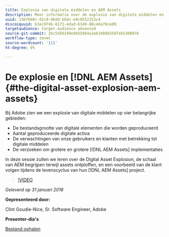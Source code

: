 ```yaml
---
title: Explosie van digitale middelen en AEM Assets
description: Meer informatie over de explosie van digitale middelen en AEM Assets op Adobe.
uuid: 236f688c-82c0-46dd-bbdc-e9c8552152c4
discoiquuid: b3ec974b-8173-4dad-b349-88c4da78ce89
targetaudience: target-audience advanced
source-git-commit: 2bc5d56249e8835884a2eb348083507eb5308076
workflow-type: tm+mt
source-wordcount: '111'
ht-degree: 0%

---
```



# De explosie en [!DNL AEM Assets]{#the-digital-asset-explosion-aem-assets}

Bij Adobe zien we een explosie van digitale middelen op vier belangrijke gebieden:

* De bestandsgrootte van digitale elementen die worden geproduceerd
* Aantal geproduceerde digitale activa
* De verwachtingen van onze gebruikers en klanten met betrekking tot digitale middelen
* De verzoeken om grotere en grotere [!DNL AEM Assets] implementaties

In deze sessie zullen we leren over de Digital Asset Explosion, de schaal van AEM begrijpen terwijl assets ontploffen, en een voorbeeld van de klant volgen tijdens de levenscyclus van hun [!DNL AEM Assets] project.

>[!VIDEO](https://video.tv.adobe.com/v/21474/?quality=9)

*Geleverd op 31 januari 2018*

**Gepresenteerd door:**

Clint Goudie-Nice, Sr. Software Engineer, Adobe

**Presenter-dia&#39;s**

[Bestand ophalen](assets/1+30+18+the+digital+asset+explosion+gems.pdf)
<!--
[Get back to the Overview](https://helpx.adobe.com/experience-manager/kt/eseminars/gems/aem-index.html)
-->
